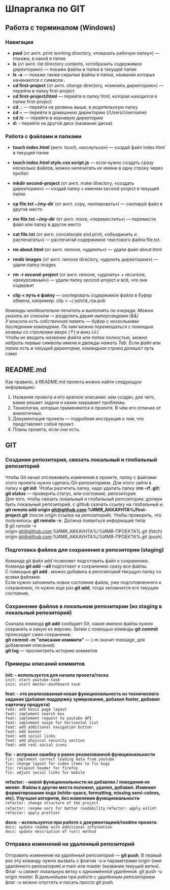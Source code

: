 # Шпаргалка по GIT

## Работа с терминалом (Windows)


### Навигация

* **pwd** (от англ. print working directory, «показать рабочую папку») — покажи, в какой я папке
* **ls** (от англ. list directory contents, «отобразить содержимое директории») — покажи файлы и папки в текущей папке
* **ls -a** — покажи также скрытые файлы и папки, названия которых начинаются с символа .
* **cd first-project** (от англ. change directory, «сменить директорию») — перейти в папку first-project
* **cd first-project/html** — перейти в папку html, которая находится в папке first-project
* **cd ..** — перейти на уровень выше, в родительскую папку
* **cd ~** — перейти в домашнюю директорию (/Users/Username)
* **cd /c** — перейти в корневую директорию
* **d:** - перейти на другой диск (название диска)

### Работа с файлами и папками

* **touch index.html** (англ. touch, «коснуться») — создай файл index.html в текущей папке
* **touch index.html style.css script.js** — если нужно создать сразу несколько файлов, можно напечатать их имена в одну строку через пробел
* **mkdir second-project** (от англ. make directory, «создать директорию») — создай папку с именем second-project в текущей папке

* **cp file.txt ~/my-dir** (от англ. copy, «копировать») — скопируй файл в другое место
* **mv file.txt ~/my-dir** (от англ. move, «переместить») — перемести файл или папку в другое место

* **cat file.txt** (от англ. concatenate and print, «объединить и распечатать») — распечатай содержимое текстового файла file.txt.

* **rm about.html** (от англ. remove, «удалить») — удали файл about.html
* **rmdir images** (от англ. remove directory, «удалить директорию») — удали папку images
* **rm -r second-project** (от англ. remove, «удалить» + recursive, «рекурсивный») — удали папку second-project и всё, что она содержит
* **clip < путь к файлу** — cкопировать содержимое файла в буфер обмена, например: clip < ~/.ssh/id_rsa.pub

*Команды необязательно печатать и выполнять по очереди. Можно указать их списком — разделить двумя амперсандами (&&)*  
*У консоли есть собственная память — буфер с несколькими последними командами. По ним можно перемещаться с помощью клавиш со стрелками вверх (↑) и вниз (↓)*  
*Чтобы не вводить название файла или папки полностью, можно набрать первые символы имени и дважды нажать Tab. Если файл или папка есть в текущей директории, командная строка допишет путь сама*  
  
## README.md
Как правило, в README.md проекта можно найти следующую информацию:
1. Название проекта и его краткое описание: кем создан, для чего, какие решает задачи и какие закрывает проблемы.
2. Технологии, которые применяются в проекте. В чём его отличие от аналогичных.
3. Документация проекта — подробная инструкция о том, что представляет собой проект.
4. Планы проекта, если они есть.

## GIT
### Создание репозитория, связать локальный и глобальный репозиторий
Чтобы Git начал отслеживать изменения в проекте, папку с файлами этого проекта нужно сделать Git-репозиторием. Для этого зайти в папку и **git init**.
Чтобы разгитить папку, надо удалить папку (**rm -rf .git**)  
**git status** — проверить статус, или состояние, репозитория  
Для того, чтобы связать локальный и глобальный репозитории: должен быть локальный репозиторий, с github скачать ссылку на глобальный и: **git remote add origin git@github.com:%ИМЯ_АККАУНТА%/first-project.git** (после origin ссылка на репозиторий). Чтобы проверить, что получилось: **git remote -v**.  Должна появиться информация типа:  
$ git remote -v  
origin    git@github.com:%ИМЯ_АККАУНТА%/%ИМЯ-ПРОЕКТА%.git (fetch)  
origin    git@github.com:%ИМЯ_АККАУНТА%/%ИМЯ-ПРОЕКТА%.git (push)

### Подготовка файлов для сохранения в репозитории (staging)
Команда git файл add позволяет подготовить файл к сохранению.  
Команда **git add --all** подготовит к сохранению сразу все файлы.  
С помощью **git add .** можно добавить в репозиторий текущую папку со всеми файлами.  
Если нужно запомнить новое состояние файла, уже подготовленного к сохранению, то нужно еще раз **git add**, тогда запомнится его текущее состояние.

### Сохранение файлов в локальном репозитории (из staging в локальный репозиторий)
Сначала команда **git add**  сообщает Git, какие именно файлы нужно сохранить и какую их версию. Затем с помощью команды **git commit** происходит само сохранение.  
**git commit -m "описание коммита"** — (-m значит message, для добавления описания)  
**git log** — просмотреть историю коммитов 

### Примеры описаний коммитов

**init: - используется для начала проекта/таска**  
`init: start youtube-task`  
`init: start mentor-dashboard task`

**feat: - это реализованная новая функциональность из технического задания (добавил поддержку зумирования, добавил footer, добавил карточку продукта)**  
`feat: add basic page layout`  
`feat: implement search box`  
`feat: implement request to youtube API`  
`feat: implement swipe for horizontal list`  
`feat: add additional navigation button`  
`feat: add banner`  
`feat: add social links`  
`feat: add physical security section`  
`feat: add real social icons`  

**fix: - исправил ошибку в ранее реализованной функциональности**  
`fix: implement correct loading data from youtube`  
`fix: change layout for video items to fix bugs`  
`fix: relayout header for firefox`  
`fix: adjust social links for mobile`  

**refactor: - новой функциональности не добавлял / поведения не менял. Файлы в другие места положил, удалил, добавил. Изменил форматирование кода (white-space, formatting, missing semi-colons, etc). Улучшил алгоритм, без изменения функциональности**  
`refactor: change structure of the project`  
`refactor: rename vars for better readability` 
`refactor: apply eslint`  
`refactor: apply prettier`  

**docs: - используется при работе с документацией/readme проекта**  
`docs: update readme with additional information`  
`docs: update description of run() method`  
### Отправка изменений на удаленный репозиторий

Отправить изменения на удалённый репозиторий — **git push**. В первый раз эту команду нужно вызвать с флагом -u и параметрами origin (имя удалённого репозитория) и main или master  (название текущей ветки). Флаг -u свяжет локальную ветку с одноимённой удалённой. git push -u origin master. 
В дальнейшем при работе с удалённым репозиторием флаг -u можно опустить и писать просто git push.


